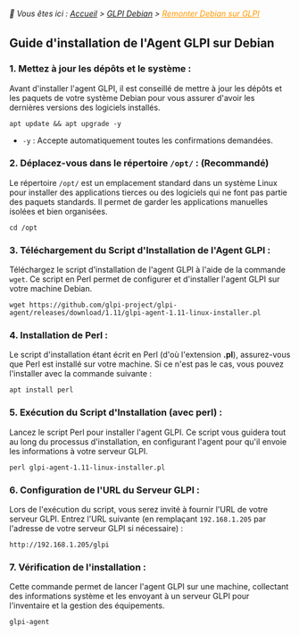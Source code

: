 <link rel="stylesheet" type="text/css" href="../../assets/css/principal-theme.css">

###### 📂 Vous êtes ici : [Accueil](../../index.md) > [GLPI Debian](../glpi-debian/index.md) > <a href="" style="color: #ff9900; text-decoration: underline;">Remonter Debian sur GLPI</a>

## Guide d'installation de l'Agent GLPI sur Debian

### 1. **Mettez à jour les dépôts et le système :**
Avant d'installer l'agent GLPI, il est conseillé de mettre à jour les dépôts et les paquets de votre système Debian pour vous assurer d'avoir les dernières versions des logiciels installés.

```
apt update && apt upgrade -y
```
- `-y` : Accepte automatiquement toutes les confirmations demandées.

### 2. **Déplacez-vous dans le répertoire `/opt/` :** (Recommandé)
Le répertoire `/opt/` est un emplacement standard dans un système Linux pour installer des applications tierces ou des logiciels qui ne font pas partie des paquets standards. Il permet de garder les applications manuelles isolées et bien organisées.

```
cd /opt
```


### 3. **Téléchargement du Script d'Installation de l'Agent GLPI :**
Téléchargez le script d'installation de l'agent GLPI à l'aide de la commande `wget`. Ce script en Perl permet de configurer et d'installer l'agent GLPI sur votre machine Debian.

```
wget https://github.com/glpi-project/glpi-agent/releases/download/1.11/glpi-agent-1.11-linux-installer.pl
```

### 4. **Installation de Perl :**
Le script d'installation étant écrit en Perl (d'où l'extension **.pl**), assurez-vous que Perl est installé sur votre machine. Si ce n'est pas le cas, vous pouvez l'installer avec la commande suivante :

```
apt install perl
```

### 5. **Exécution du Script d'Installation (avec perl) :**
Lancez le script Perl pour installer l'agent GLPI. Ce script vous guidera tout au long du processus d'installation, en configurant l'agent pour qu'il envoie les informations à votre serveur GLPI.

```
perl glpi-agent-1.11-linux-installer.pl
```

### 6. **Configuration de l'URL du Serveur GLPI :**
Lors de l'exécution du script, vous serez invité à fournir l'URL de votre serveur GLPI. Entrez l'URL suivante (en remplaçant `192.168.1.205` par l'adresse de votre serveur GLPI si nécessaire) :

```
http://192.168.1.205/glpi
```

### 7. **Vérification de l'installation :**
Cette commande permet de lancer l'agent GLPI sur une machine, collectant des informations système et les envoyant à un serveur GLPI pour l'inventaire et la gestion des équipements.
```
glpi-agent
```
